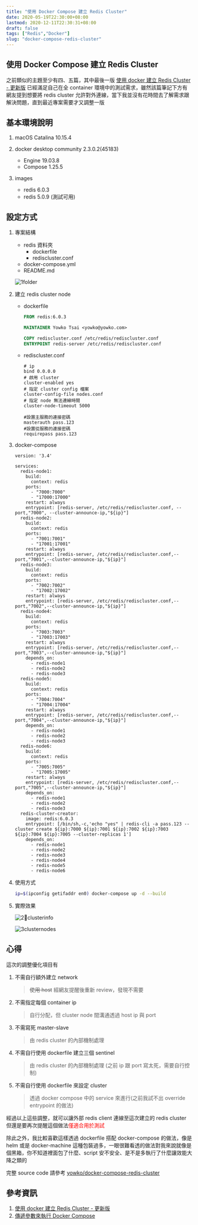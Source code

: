 ```yaml
---
title: "使用 Docker Compose 建立 Redis Cluster"
date: 2020-05-19T22:30:00+08:00
lastmod: 2020-12-11T22:30:31+08:00
draft: false
tags: ["Redis","Docker"]
slug: "docker-compose-redis-cluster"
---
```


## 使用 Docker Compose 建立 Redis Cluster

之前類似的主題至少有四、五篇，其中最後一版 [使用 docker 建立 Redis Cluster - 更新版](/redis-cluster-docker/) 已經滿足自己在全 container 環境中的測試需求，雖然該篇筆記下方有網友提到想要將 redis cluster 允許對外連線，當下我並沒有花時間去了解需求跟解決問題，直到最近專案需要才又調整一版

## 基本環境說明

1. macOS Catalina 10.15.4
2. docker desktop community 2.3.0.2(45183)

    - Engine 19.03.8
    - Compose 1.25.5

3. images

    - redis 6.0.3
    - redis 5.0.9 (測試可用)

## 設定方式

1. 專案結構

    - redis 資料夾
      - dockerfile
      - rediscluster.conf
    - docker-compose.yml
    - README.md

    ![1folder](https://user-images.githubusercontent.com/3851540/82350893-7b897300-9a2e-11ea-9343-752d89f2cfb6.jpg)

2. 建立 redis cluster node

    - dockerfile

        ```dockerfile
        FROM redis:6.0.3

        MAINTAINER Yowko Tsai <yowko@yowko.com>

        COPY rediscluster.conf /etc/redis/rediscluster.conf
        ENTRYPOINT redis-server /etc/redis/rediscluster.conf
        ```

    - rediscluster.conf

        ```config
        # ip
        bind 0.0.0.0
        # 啟用 cluster
        cluster-enabled yes
        # 指定 cluster config 檔案
        cluster-config-file nodes.conf
        # 指定 node 無法連線時間
        cluster-node-timeout 5000

        #設置主服務的連接密碼
        masterauth pass.123
        #設置從服務的連接密碼
        requirepass pass.123
        ```

3. docker-compose

    ```dock-compose
    version: '3.4'
    
    services:
      redis-node1:
        build:
          context: redis
        ports:
          - "7000:7000"
          - "17000:17000"
        restart: always
        entrypoint: [redis-server, /etc/redis/rediscluster.conf, --port,"7000", --cluster-announce-ip,"${ip}"]
      redis-node2:
        build:
          context: redis
        ports:
          - "7001:7001"
          - "17001:17001"
        restart: always
        entrypoint: [redis-server, /etc/redis/rediscluster.conf,--port,"7001",--cluster-announce-ip,"${ip}"]
      redis-node3:
        build:
          context: redis
        ports:
          - "7002:7002"
          - "17002:17002"
        restart: always
        entrypoint: [redis-server, /etc/redis/rediscluster.conf,--port,"7002",--cluster-announce-ip,"${ip}"]
      redis-node4:
        build:
          context: redis
        ports:
          - "7003:7003"
          - "17003:17003"
        restart: always
        entrypoint: [redis-server, /etc/redis/rediscluster.conf,--port,"7003",--cluster-announce-ip,"${ip}"]
        depends_on:
          - redis-node1
          - redis-node2
          - redis-node3
      redis-node5:
        build:
          context: redis
        ports:
          - "7004:7004"
          - "17004:17004"
        restart: always
        entrypoint: [redis-server, /etc/redis/rediscluster.conf,--port,"7004",--cluster-announce-ip,"${ip}"]
        depends_on:
          - redis-node1
          - redis-node2
          - redis-node3
      redis-node6:
        build:
          context: redis
        ports:
          - "7005:7005"
          - "17005:17005"
        restart: always
        entrypoint: [redis-server, /etc/redis/rediscluster.conf,--port,"7005",--cluster-announce-ip,"${ip}"]
        depends_on:
          - redis-node1
          - redis-node2
          - redis-node3
      redis-cluster-creator:
        image: redis:6.0.3
        entrypoint: [/bin/sh,-c,'echo "yes" | redis-cli -a pass.123 --cluster create ${ip}:7000 ${ip}:7001 ${ip}:7002 ${ip}:7003 ${ip}:7004 ${ip}:7005 --cluster-replicas 1']
        depends_on:
          - redis-node1
          - redis-node2
          - redis-node3
          - redis-node4
          - redis-node5
          - redis-node6
    ```

4. 使用方式

    ```bash
    ip=$(ipconfig getifaddr en0) docker-compose up -d --build
    ```

5. 實際效果

    ![2clusterinfo](https://user-images.githubusercontent.com/3851540/82350899-7cbaa000-9a2e-11ea-9a77-393618b6395c.jpg)

    ![3clusternodes](https://user-images.githubusercontent.com/3851540/82350903-7debcd00-9a2e-11ea-843b-1897799dcb0b.jpg)

## 心得

這次的調整優化項目有

1. 不需自行額外建立 network

    > ~~使用 host~~ 經網友提醒後重新 review，發現不需要

2. 不需指定每個 container ip

    > 自行分配，但 cluster node 間溝通透過 host ip 與 port

3. 不需寫死 master-slave

    > 由 redis cluster 的內部機制處理

4. 不需自行使用 dockerfile 建立三個 sentinel

    > 由 redis cluster 的內部機制處理 (之前 ip 跟 port 寫太死，需要自行控制)

5. 不需自行使用 dockerfile 來設定 cluster

    > 透過 docker compose 中的 service 來進行(之前我試不出 override entrypoint 的做法)

經過以上這些調整，就可以讓外部 redis client 連線至這次建立的 redis cluster 但還是要再次提醒這個做法<span style="color:red">僅適合用於測試</span>

除此之外，我比較喜歡這樣透過 dockerfile 搭配 docker-compose 的做法，像是 helm 或是 docker-machine 這種包裝過多，一眼很難看透的做法對我來說就像是個黑箱，你不知道裡面包了什麼、script 安不安全、是不是多執行了什麼讓效能大降之類的

完整 source code 請參考 [yowko/docker-compose-redis-cluster](https://github.com/yowko/docker-compose-redis-cluster)

## 參考資訊

1. [使用 docker 建立 Redis Cluster - 更新版](/redis-cluster-docker/)
2. [傳遞參數來執行 Docker Compose](/docker-compose-pass-parameter)
